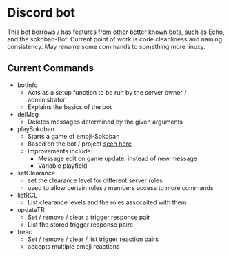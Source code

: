 # Discord bot

This bot borrows / has features from other better known bots, such as [Echo](https://discord.bots.gg/bots/249891250117804032), and the sokoban-Bot. Current point of work is code cleanliness and naming consistency.
May rename some commands to something more linuxy.

Current Commands
---------------------------------------------
* botInfo
  - Acts as a setup function to be run by the server owner / administrator
  - Explains the basics of the bot
* delMsg
  - Deletes messages determined by the given arguments
* playSokoban
  - Starts a game of emoji-Sokoban
  - Based on the bot / project [seen here](https://www.youtube.com/watch?v=0fWdU8JCT6Y)
  - Improvements include:
	- Message edit on game update, instead of new message
	- Variable playfield
* setClearance
  - set the clearance level for different server roles
  - used to allow certain roles / members access to more commands
* listRCL
  - List clearance levels and the roles assocaited with them
* updateTR
  - Set / remove / clear a trigger response pair
  - List the stored trigger response pairs
* treac
  - Set / remove / clear / list trigger reaction pairs
  - accepts multiple emoji reactions

